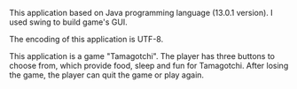 This application based on Java programming language (13.0.1 version). I used swing to build game's GUI.

The encoding of this application is UTF-8.

This application is a game "Tamagotchi". The player has three buttons to choose from, which provide food, sleep and fun for Tamagotchi. After losing the game, the player can quit the game or play again.